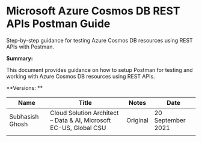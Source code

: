 # Microsoft Azure Cosmos DB REST APIs Postman Guide
Step-by-step guidance for testing Azure Cosmos DB resources using REST APIs with Postman.

**Summary:**

This document provides guidance on how to setup Postman for testing and working with Azure Cosmos DB resources using REST APIs.

**Versions: **

| **Name** | **Title** | **Notes** | **Date** |
| --- | --- | --- | --- |
| Subhasish Ghosh | Cloud Solution Architect – Data &amp; AI, Microsoft EC-US, Global CSU | Original | 20 September 2021 |
|   |   |   |   |
